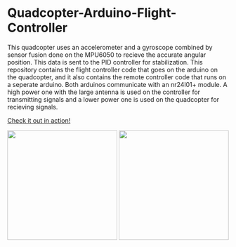 # Quadcopter-Arduino-Flight-Controller

This quadcopter uses an accelerometer and a gyroscope combined by sensor fusion done on the MPU6050 to recieve the accurate angular position. This data is sent to the PID controller for stabilization. This repository contains the flight controller code that goes on the arduino on the quadcopter, and it also contains the remote controller code that runs on a seperate arduino. Both arduinos communicate with an nr24l01+ module. A high power one with the large antenna is used on the controller for transmitting signals and a lower power one is used on the quadcopter for recieving signals. 

[Check it out in action!](https://youtu.be/JmUGWP2XuXM?t=20)

<img src="https://github.com/egordon9dev/Arduino-Quadcopter-Project/blob/master/controller.jpg" width=250 />

<img src="https://github.com/egordon9dev/Arduino-Quadcopter-Project/blob/master/quadcopter.jpg" width=250 />

